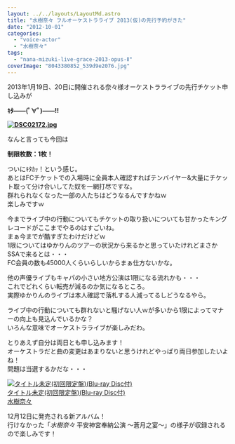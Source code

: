 ```yaml
---
layout: ../../layouts/LayoutMd.astro
title: "水樹奈々 フルオーケストラライブ 2013(仮)の先行予約がきた"
date: "2012-10-01"
categories: 
  - "voice-actor"
  - "水樹奈々"
tags: 
  - "nana-mizuki-live-grace-2013-opus-Ⅱ"
coverImage: "8043380852_539d9e2076.jpg"
---
```


2013年1月19日、20日に開催される奈々様オーケストラライブの先行チケット申し込みが

**ｷﾀ――(ﾟ∀ﾟ)――!!**

**[![DSC02172.jpg](/wp/images/9029372455_f04ec914e2.jpg)](http://www.flickr.com/photos/67522130@N08/9029372455/ "DSC02172.jpg")**

なんと言っても今回は

**制限枚数：1枚！**

ついにｷﾀｶｯ！という感じ。  
あとはFCチケットでの入場時に全員本人確認すればテンバイヤー&大量にチケット取って分け合いしてた奴を一網打尽ですな。  
群れられなくなった一部の人たちはどうなるんですかねｗ  
楽しみですｗ

今までライブ中の行動についてもチケットの取り扱いについても甘かったキングレコードがここまでやるのはすごいね。  
まぁ今までが酷すぎたわけだけどｗ  
1限についてはゆかりんのツアーの状況から来るかと思っていたけれどまさかSSAで来るとは・・・  
FC会員の数も45000人くらいらしいからまぁ仕方ないかな。

他の声優ライブもキャパの小さい地方公演は1限になる流れかも・・・  
これでどれくらい転売が減るのか気になるところ。  
実際ゆかりんのライブは本人確認で落札する人減ってるしどうなるやら。

ライブ中の行動についても群れないと騒げない人ｗが多いから1限によってマナーの向上も見込んでいるかな？  
いろんな意味でオーケストラライブが楽しみだわ。

とりあえず自分は両日とも申し込みます！  
オーケストラだと曲の変更はあまりないと思うけれどやっぱり両日参加したいよね！  
問題は当選するかだな・・・

[![タイトル未定(初回限定盤)(Blu-ray Disc付)](/wp/images/no-image-avail-tny.gif)  
タイトル未定(初回限定盤)(Blu-ray Disc付)  
水樹奈々](https://www.amazon.co.jp/exec/obidos/ASIN/B009EBE0XO/mizuka123-22/ref=nosim)

  
12月12日に発売される新アルバム！  
行けなかった「_水樹奈々_ 平安神宮奉納公演 ～蒼月之宴～」の様子が収録されるので楽しみです！
